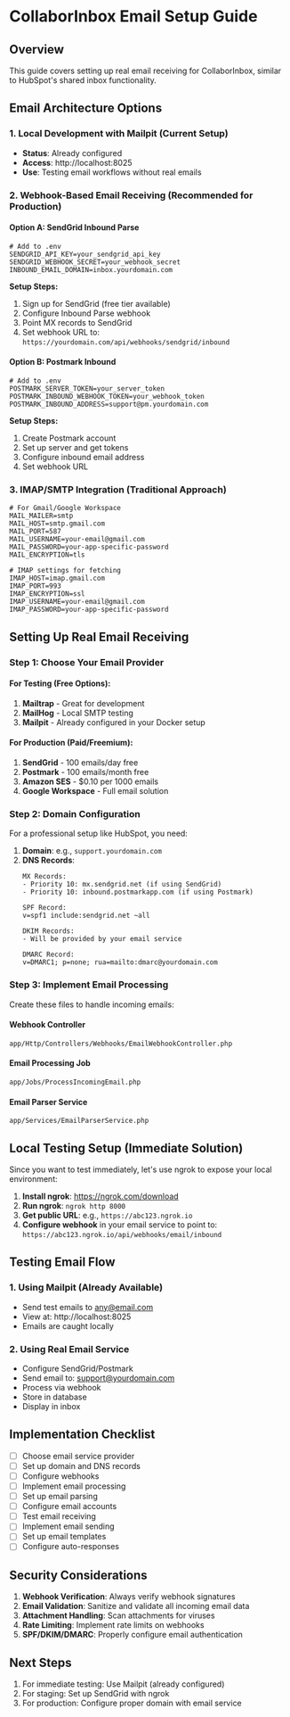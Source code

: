 # CollaborInbox Email Setup Guide

## Overview
This guide covers setting up real email receiving for CollaborInbox, similar to HubSpot's shared inbox functionality.

## Email Architecture Options

### 1. Local Development with Mailpit (Current Setup)
- **Status**: Already configured
- **Access**: http://localhost:8025
- **Use**: Testing email workflows without real emails

### 2. Webhook-Based Email Receiving (Recommended for Production)

#### Option A: SendGrid Inbound Parse
```env
# Add to .env
SENDGRID_API_KEY=your_sendgrid_api_key
SENDGRID_WEBHOOK_SECRET=your_webhook_secret
INBOUND_EMAIL_DOMAIN=inbox.yourdomain.com
```

**Setup Steps:**
1. Sign up for SendGrid (free tier available)
2. Configure Inbound Parse webhook
3. Point MX records to SendGrid
4. Set webhook URL to: `https://yourdomain.com/api/webhooks/sendgrid/inbound`

#### Option B: Postmark Inbound
```env
# Add to .env
POSTMARK_SERVER_TOKEN=your_server_token
POSTMARK_INBOUND_WEBHOOK_TOKEN=your_webhook_token
POSTMARK_INBOUND_ADDRESS=support@pm.yourdomain.com
```

**Setup Steps:**
1. Create Postmark account
2. Set up server and get tokens
3. Configure inbound email address
4. Set webhook URL

### 3. IMAP/SMTP Integration (Traditional Approach)

```env
# For Gmail/Google Workspace
MAIL_MAILER=smtp
MAIL_HOST=smtp.gmail.com
MAIL_PORT=587
MAIL_USERNAME=your-email@gmail.com
MAIL_PASSWORD=your-app-specific-password
MAIL_ENCRYPTION=tls

# IMAP settings for fetching
IMAP_HOST=imap.gmail.com
IMAP_PORT=993
IMAP_ENCRYPTION=ssl
IMAP_USERNAME=your-email@gmail.com
IMAP_PASSWORD=your-app-specific-password
```

## Setting Up Real Email Receiving

### Step 1: Choose Your Email Provider

#### For Testing (Free Options):
1. **Mailtrap** - Great for development
2. **MailHog** - Local SMTP testing
3. **Mailpit** - Already configured in your Docker setup

#### For Production (Paid/Freemium):
1. **SendGrid** - 100 emails/day free
2. **Postmark** - 100 emails/month free
3. **Amazon SES** - $0.10 per 1000 emails
4. **Google Workspace** - Full email solution

### Step 2: Domain Configuration

For a professional setup like HubSpot, you need:

1. **Domain**: e.g., `support.yourdomain.com`
2. **DNS Records**:
   ```
   MX Records:
   - Priority 10: mx.sendgrid.net (if using SendGrid)
   - Priority 10: inbound.postmarkapp.com (if using Postmark)
   
   SPF Record:
   v=spf1 include:sendgrid.net ~all
   
   DKIM Records:
   - Will be provided by your email service
   
   DMARC Record:
   v=DMARC1; p=none; rua=mailto:dmarc@yourdomain.com
   ```

### Step 3: Implement Email Processing

Create these files to handle incoming emails:

#### Webhook Controller
`app/Http/Controllers/Webhooks/EmailWebhookController.php`

#### Email Processing Job
`app/Jobs/ProcessIncomingEmail.php`

#### Email Parser Service
`app/Services/EmailParserService.php`

## Local Testing Setup (Immediate Solution)

Since you want to test immediately, let's use ngrok to expose your local environment:

1. **Install ngrok**: https://ngrok.com/download
2. **Run ngrok**: `ngrok http 8000`
3. **Get public URL**: e.g., `https://abc123.ngrok.io`
4. **Configure webhook** in your email service to point to:
   `https://abc123.ngrok.io/api/webhooks/email/inbound`

## Testing Email Flow

### 1. Using Mailpit (Already Available)
- Send test emails to any@email.com
- View at: http://localhost:8025
- Emails are caught locally

### 2. Using Real Email Service
- Configure SendGrid/Postmark
- Send email to: support@yourdomain.com
- Process via webhook
- Store in database
- Display in inbox

## Implementation Checklist

- [ ] Choose email service provider
- [ ] Set up domain and DNS records
- [ ] Configure webhooks
- [ ] Implement email processing
- [ ] Set up email parsing
- [ ] Configure email accounts
- [ ] Test email receiving
- [ ] Implement email sending
- [ ] Set up email templates
- [ ] Configure auto-responses

## Security Considerations

1. **Webhook Verification**: Always verify webhook signatures
2. **Email Validation**: Sanitize and validate all incoming email data
3. **Attachment Handling**: Scan attachments for viruses
4. **Rate Limiting**: Implement rate limits on webhooks
5. **SPF/DKIM/DMARC**: Properly configure email authentication

## Next Steps

1. For immediate testing: Use Mailpit (already configured)
2. For staging: Set up SendGrid with ngrok
3. For production: Configure proper domain with email service
